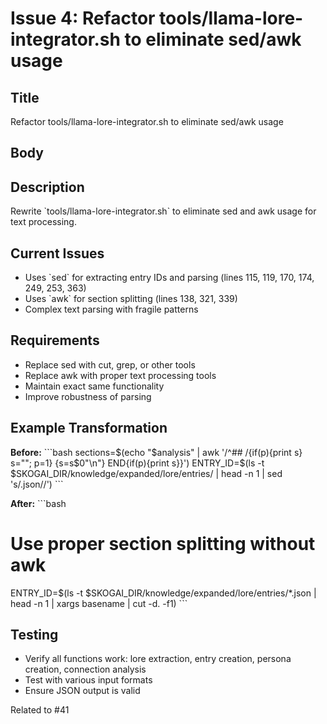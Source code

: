 # Issue 4: Refactor tools/llama-lore-integrator.sh to eliminate sed/awk usage

## Title
Refactor tools/llama-lore-integrator.sh to eliminate sed/awk usage

## Body
## Description
Rewrite \`tools/llama-lore-integrator.sh\` to eliminate sed and awk usage for text processing.

## Current Issues
- Uses \`sed\` for extracting entry IDs and parsing (lines 115, 119, 170, 174, 249, 253, 363)
- Uses \`awk\` for section splitting (lines 138, 321, 339)
- Complex text parsing with fragile patterns

## Requirements
- Replace sed with cut, grep, or other tools
- Replace awk with proper text processing tools
- Maintain exact same functionality
- Improve robustness of parsing

## Example Transformation
**Before:**
\`\`\`bash
sections=\$(echo "\$analysis" | awk '/^## /{if(p){print s} s=""; p=1} {s=s\$0"\\n"} END{if(p){print s}}')
ENTRY_ID=\$(ls -t \$SKOGAI_DIR/knowledge/expanded/lore/entries/ | head -n 1 | sed 's/\.json//')
\`\`\`

**After:**
\`\`\`bash
# Use proper section splitting without awk
ENTRY_ID=\$(ls -t \$SKOGAI_DIR/knowledge/expanded/lore/entries/*.json | head -n 1 | xargs basename | cut -d. -f1)
\`\`\`

## Testing
- Verify all functions work: lore extraction, entry creation, persona creation, connection analysis
- Test with various input formats
- Ensure JSON output is valid

Related to #41
